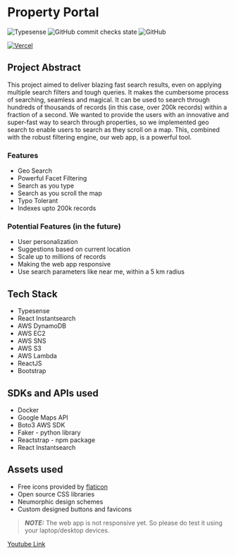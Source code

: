 # Property Portal

![Typesense](https://img.shields.io/badge/poweredby-typesense-blue) ![GitHub commit checks state](https://img.shields.io/github/checks-status/HarisaranG/property-portal-hackathon/eeb786091b3a4f8ca19b38f4f218dacb28d070d3?logoColor=green) ![GitHub](https://img.shields.io/github/license/HarisaranG/property-portal-hackathon?logoColor=orange)

[![Vercel](https://www.datocms-assets.com/31049/1618983297-powered-by-vercel.svg)](https://vercel.com/?utm_source=luxecraft&utm_campaign=oss)

## Project Abstract

This project aimed to deliver blazing fast search results, even on applying multiple search filters and tough queries. It makes the cumbersome process of searching, seamless and magical. It can be used to search through hundreds of thousands of records (in this case, over 200k records) within a fraction of a second. We wanted to provide the users with an innovative and super-fast way to search through properties, so we implemented geo search to enable users to search as they scroll on a map. This, combined with the robust filtering engine, our web app, is a powerful tool.

### Features

- Geo Search
- Powerful Facet Filtering
- Search as you type
- Search as you scroll the map
- Typo Tolerant
- Indexes upto 200k records

### Potential Features (in the future)

- User personalization
- Suggestions based on current location
- Scale up to millions of records
- Making the web app responsive
- Use search parameters like near me, within a 5 km radius

## Tech Stack

- Typesense
- React Instantsearch
- AWS DynamoDB
- AWS EC2
- AWS SNS
- AWS S3
- AWS Lambda
- ReactJS
- Bootstrap

## SDKs and APIs used

- Docker
- Google Maps API
- Boto3 AWS SDK
- Faker - python library
- Reactstrap - npm package
- React Instantsearch

## Assets used

- Free icons provided by [flaticon](https://www.flaticon.com)
- Open source CSS libraries
- Neumorphic design schemes
- Custom designed buttons and favicons

> **_NOTE:_** The web app is not responsive yet. So please do test it using your laptop/desktop devices.

[Youtube Link](https://www.youtube.com/watch?v=hPc1W4SeKMA)
